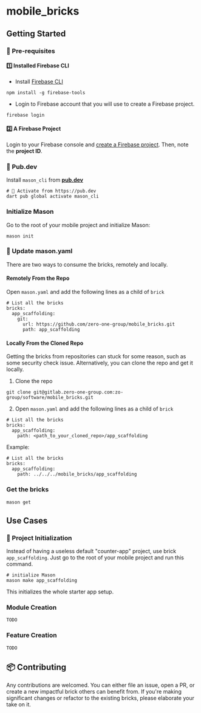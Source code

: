 # mobile_bricks

## Getting Started

### 🔖 Pre-requisites

#### 1️⃣ Installed Firebase CLI

- Install [Firebase CLI](https://firebase.flutter.dev/docs/cli)

```
npm install -g firebase-tools
```

- Login to Firebase account that you will use to create a Firebase project.

```
firebase login
```

#### 2️⃣ A Firebase Project

Login to your Firebase console and [create a Firebase project](https://console.firebase.google.com/u/0/). Then, note the **project ID**.

### 🎯 Pub.dev
Install `mason_cli` from **[pub.dev](https://pub.dev/packages/mason_cli)**

```
# 🎯 Activate from https://pub.dev
dart pub global activate mason_cli
```

### Initialize Mason

Go to the root of your mobile project and initialize Mason:

```
mason init
```

### 🧱 Update mason.yaml

There are two ways to consume the bricks, remotely and locally.

#### Remotely From the Repo

Open `mason.yaml` and add the following lines as a child of `brick`

```
# List all the bricks
bricks:
  app_scaffolding:
    git:
      url: https://github.com/zero-one-group/mobile_bricks.git
      path: app_scaffolding
```

#### Locally From the Cloned Repo

Getting the bricks from repositories can stuck for some reason, such as some security check issue. Alternatively, you can clone the repo and get it locally.

1. Clone the repo

```
git clone git@gitlab.zero-one-group.com:zo-group/software/mobile_bricks.git
```

2. Open `mason.yaml` and add the following lines as a child of `brick`

```
# List all the bricks
bricks:
  app_scaffolding:
    path: <path_to_your_cloned_repo>/app_scaffolding
```

Example:
```
# List all the bricks
bricks:
  app_scaffolding:
    path: ../../../mobile_bricks/app_scaffolding
```

### Get the bricks

```
mason get
```

## Use Cases 

### 🚀 Project Initialization
Instead of having a useless default "counter-app" project, use brick `app_scaffolding`. Just go to the root of your mobile project and run this command.

```
# initialize Mason 
mason make app_scaffolding
```

This initializes the whole starter app setup.

### Module Creation

```
TODO
```

### Feature Creation

```
TODO
```

## 📦 Contributing
Any contributions are welcomed. You can either file an issue, open a PR, or create a new impactful brick others can benefit from.
If you're making significant changes or refactor to the existing bricks, please elaborate your take on it.








